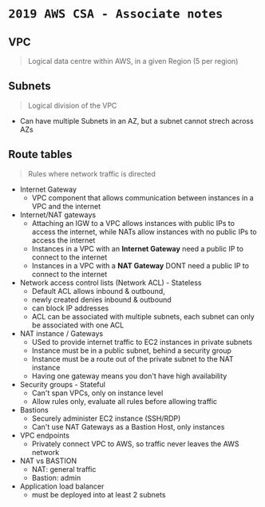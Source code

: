 `2019 AWS CSA - Associate notes`
==============================

## VPC
> Logical data centre within AWS, in a given Region (5 per region)

## Subnets
> Logical division of the VPC
* Can have multiple Subnets in an AZ, but a subnet cannot strech across AZs
## Route tables
> Rules where network traffic is directed
* Internet Gateway
    * VPC component that allows communication between instances in a VPC and the internet
* Internet/NAT gateways
    * Attaching an IGW to a VPC allows instances with public IPs to access the internet, while NATs allow instances with no public IPs to access the internet
    * Instances in a VPC with an **Internet Gateway** need a public IP to connect to the internet
    * Instances in a VPC with a **NAT Gateway** DONT need a public IP to connect to the internet
* Network access control lists (Network ACL) - Stateless
    * Default ACL allows inbound & outbound, 
    * newly created denies inbound & outbound
    * can block IP addresses
    * ACL can be associated with multiple subnets, each subnet can only be associated with one ACL
* NAT instance / Gateways
    * USed to provide internet traffic to EC2 instances in private subnets
    * Instance must be in a public subnet, behind a security group
    * Instance must be a route out of the private subnet to the NAT instance
    * Having one gateway means you don't have high availability
* Security groups - Stateful
    * Can't span VPCs, only on instance level
    * Allow rules only, evaluate all rules before allowing traffic
* Bastions
    * Securely administer EC2 instance (SSH/RDP)
    * Can't use NAT Gateways as a Bastion Host, only instances
* VPC endpoints
    * Privately connect VPC to AWS, so traffic never leaves the AWS network
* NAT vs BASTION
    * NAT: general traffic
    * Bastion: admin 
* Application load balancer 
    * must be deployed into at least 2 subnets
